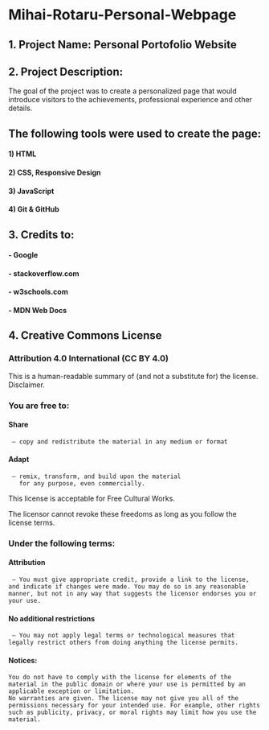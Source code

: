 # Mihai-Rotaru-Personal-Webpage


## 1. Project Name: Personal Portofolio Website


## 2. Project Description:

The goal of the project was to create a personalized page that would introduce visitors to the achievements, professional experience and other details.
## The following tools were used to create the page:

#### 1) HTML
#### 2) CSS, Responsive Design
#### 3) JavaScript
#### 4) Git & GitHub


## 3. Credits to:

#### - Google
#### - stackoverflow.com
#### - w3schools.com
#### - MDN Web Docs 


## 4. Creative Commons License

### Attribution 4.0 International (CC BY 4.0) 

This is a human-readable summary of (and not a substitute for) the license. Disclaimer. 

### You are free to:

#### Share 
     — copy and redistribute the material in any medium or format
#### Adapt 
     — remix, transform, and build upon the material
       for any purpose, even commercially.

This license is acceptable for Free Cultural Works.

The licensor cannot revoke these freedoms as long as you follow the license terms.


### Under the following terms:

####    Attribution 
     — You must give appropriate credit, provide a link to the license, and indicate if changes were made. You may do so in any reasonable manner, but not in any way that suggests the licensor endorses you or your use.

####    No additional restrictions 
     — You may not apply legal terms or technological measures that legally restrict others from doing anything the license permits.
     

#### Notices:

    You do not have to comply with the license for elements of the material in the public domain or where your use is permitted by an applicable exception or limitation.
    No warranties are given. The license may not give you all of the permissions necessary for your intended use. For example, other rights such as publicity, privacy, or moral rights may limit how you use the material.




